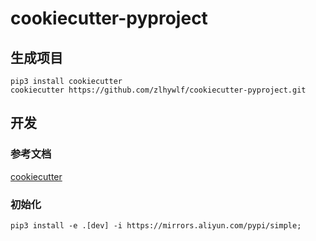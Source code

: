 # cookiecutter-pyproject

## 生成项目

```shell
pip3 install cookiecutter
cookiecutter https://github.com/zlhywlf/cookiecutter-pyproject.git
```

## 开发

### 参考文档

[cookiecutter](https://cookiecutter.readthedocs.io/en/stable/)

### 初始化

```shell
pip3 install -e .[dev] -i https://mirrors.aliyun.com/pypi/simple;
```
